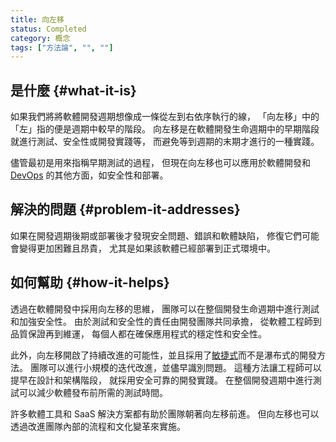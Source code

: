 ```yaml
---
title: 向左移
status: Completed
category: 概念
tags: ["方法論", "", ""]
---
```


## 是什麼 {#what-it-is}

如果我們將將軟體開發週期想像成一條從左到右依序執行的線，
「向左移」中的「左」指的便是週期中較早的階段。
向左移是在軟體開發生命週期中的早期階段就進行測試、安全性或開發實踐等，
而避免等到週期的末期才進行的一種實踐。

儘管最初是用來指稱早期測試的過程，
但現在向左移也可以應用於軟體開發和 [DevOps](/zh-tw/devops/) 的其他方面，如安全性和部署。

## 解決的問題 {#problem-it-addresses}

如果在開發週期後期或部署後才發現安全問題、錯誤和軟體缺陷，
修復它們可能會變得更加困難且昂貴，
尤其是如果該軟體已經部署到正式環境中。

## 如何幫助 {#how-it-helps}

透過在軟體開發中採用向左移的思維，
團隊可以在整個開發生命週期中進行測試和加強安全性。
由於測試和安全性的責任由開發團隊共同承擔，
從軟體工程師到品質保證再到維運，
每個人都在確保應用程式的穩定性和安全性。

此外，向左移開啟了持續改進的可能性，並且採用了[敏捷式](/zh-tw/agile-software-development/)而不是瀑布式的開發方法。
團隊可以進行小規模的迭代改進，並儘早識別問題。
這種方法讓工程師可以提早在設計和架構階段，
就採用安全可靠的開發實踐。
在整個開發週期中進行測試可以減少軟體發布前所需的測試時間。

許多軟體工具和 SaaS 解決方案都有助於團隊朝著向左移前進。
但向左移也可以透過改進團隊內部的流程和文化變革來實施。

